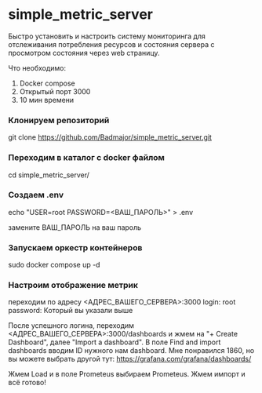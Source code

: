 # simple_metric_server

Быстро установить и настроить систему мониторинга для отслеживания
потребления ресурсов и состояния сервера с просмотром состояния через web страницу.

Что необходимо: 
1. Docker compose
2. Открытый порт 3000
3. 10 мин времени

### Клонируем репозиторий
git clone https://github.com/Badmajor/simple_metric_server.git

### Переходим в каталог с docker файлом
cd simple_metric_server/

### Создаем .env
echo "USER=root
PASSWORD=<ВАШ_ПАРОЛЬ>" > .env

замените ВАШ_ПАРОЛЬ на ваш пароль

### Запускаем оркестр контейнеров
sudo docker compose up -d

### Настроим отображение метрик
переходим по адресу <АДРЕС_ВАШЕГО_СЕРВЕРА>:3000 
login: root
password: Который вы указали выше

После успешного логина, переходим <АДРЕС_ВАШЕГО_СЕРВЕРА>:3000/dashboards и жмем на "+ Create Dashboard", 
далее "Import a dashboard". В поле Find and import dashboards  вводим ID нужного нам dashboard. 
Мне понравился 1860, но вы можете выбрать другой тут: https://grafana.com/grafana/dashboards/

Жмем Load и в поле Prometeus выбираем Prometeus. Жмем импорт и всё готово!

